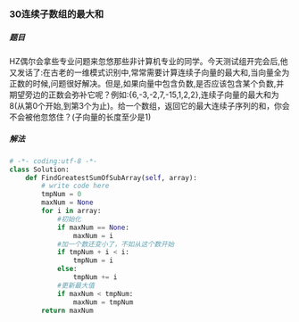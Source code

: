 ### 30连续子数组的最大和

##### 题目

HZ偶尔会拿些专业问题来忽悠那些非计算机专业的同学。今天测试组开完会后,他又发话了:在古老的一维模式识别中,常常需要计算连续子向量的最大和,当向量全为正数的时候,问题很好解决。但是,如果向量中包含负数,是否应该包含某个负数,并期望旁边的正数会弥补它呢？例如:{6,-3,-2,7,-15,1,2,2},连续子向量的最大和为8(从第0个开始,到第3个为止)。给一个数组，返回它的最大连续子序列的和，你会不会被他忽悠住？(子向量的长度至少是1)

##### 解法

```python
# -*- coding:utf-8 -*-
class Solution:
    def FindGreatestSumOfSubArray(self, array):
        # write code here
        tmpNum = 0
        maxNum = None 
        for i in array:
            #初始化
            if maxNum == None:
                maxNum = i
            #加一个数还变小了，不如从这个数开始
            if tmpNum + i < i:
                tmpNum = i
            else:
                tmpNum += i
            #更新最大值
            if maxNum < tmpNum:
                maxNum = tmpNum
        return maxNum
                
          
```

### 